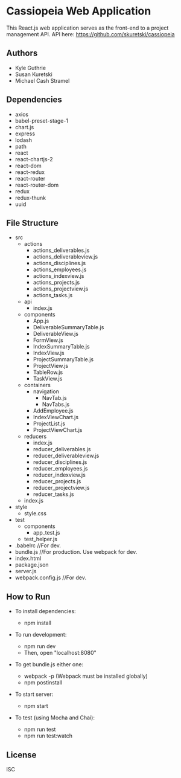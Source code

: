 # Cassiopeia Web Application

This React.js web application serves as the front-end to a project
management API. API here: https://github.com/skuretski/cassiopeia

## Authors

<ul>
    <li>Kyle Guthrie</li>
    <li>Susan Kuretski</li>
    <li>Michael Cash Stramel</li>
</ul>

## Dependencies

<ul>
    <li>axios</li>
    <li>babel-preset-stage-1</li>
    <li>chart.js</li>
    <li>express</li>
    <li>lodash</li>
    <li>path</li>
    <li>react</li>
    <li>react-chartjs-2</li>
    <li>react-dom</li>
    <li>react-redux</li>
    <li>react-router</li>
    <li>react-router-dom</li>
    <li>redux</li>
    <li>redux-thunk</li>
    <li>uuid</li>
</ul>

## File Structure
- src
  - actions
    - actions_deliverables.js
    - actions_deliverableview.js
    - actions_disciplines.js
    - actions_employees.js
    - actions_indexview.js
    - actions_projects.js
    - actions_projectview.js
    - actions_tasks.js
  - api
    - index.js
  - components  
    - App.js
    - DeliverableSummaryTable.js
    - DeliverableView.js
    - FormView.js
    - IndexSummaryTable.js
    - IndexView.js
    - ProjectSummaryTable.js
    - ProjectView.js
    - TableRow.js
    - TaskView.js
  - containers 
    - navigation
      - NavTab.js
      - NavTabs.js 
    - AddEmployee.js
    - IndexViewChart.js
    - ProjectList.js
    - ProjectViewChart.js
  - reducers
    - index.js
    - reducer_deliverables.js
    - reducer_deliverableview.js
    - reducer_disciplines.js
    - reducer_employees.js
    - reducer_indexview.js
    - reducer_projects.js
    - reducer_projectview.js
    - reducer_tasks.js
  - index.js
- style
  - style.css
- test
  - components
    - app_test.js
  - test_helper.js
- .babelrc  //For dev.
- bundle.js  //For production. Use webpack for dev.
- index.html
- package.json
- server.js
- webpack.config.js  //For dev.

## How to Run

- To install dependencies:
  - npm install

- To run development:
  - npm run dev
  - Then, open "localhost:8080"

- To get bundle.js either one:
  - webpack -p (Webpack must be installed globally)
  - npm postinstall

- To start server:
  - npm start 

- To test (using Mocha and Chai):
  - npm run test
  - npm run test:watch

## License

ISC


